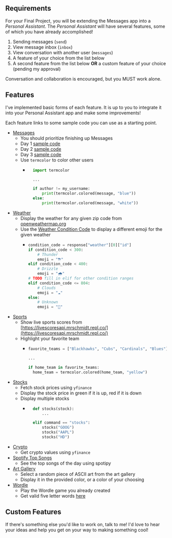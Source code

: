 ## Requirements

For your Final Project, you will be extending the Messages app into a *Personal Assistant*. The *Personal Assistant* will have several features, some of which you have already accomplished!

1. Sending messages (`send`)
2. View message inbox (`inbox`)
3. View conversation with another user (`messages`)
4. A feature of your choice from the list below
5. A second feature from the list below **OR** a custom feature of your choice (pending my approval)

Conversation and collaboration is encouraged, but you MUST work alone. 

## Features

I've implemented basic forms of each feature. It is up to you to integrate it into your Personal Assistant app and make some improvements!

Each feature links to some sample code you can use as a starting point. 
- [Messages](../assets/messages-day11.png)
    - You should prioritize finishing up Messages
    - Day 1 [sample code](../assets/messages-day9.png)
    - Day 2 [sample code](../assets/messages-day10.png)
    - Day 3 [sample code](../assets/messages-day11.png)
    - Use `termcolor` to color other users
        - ```python
            import termcolor 

            ...

            if author != my_username:
                print(termcolor.colored(message, "blue"))
            else:
                print(termcolor.colored(message, "white"))
          ```
- [Weather](../assets/final_project/weather.png)
    - Display the weather for any given zip code from [openweathermap.org](https://openweathermap.org)
    - Use the [Weather Condition Code](https://openweathermap.org/weather-conditions#Weather-Condition-Codes-2) to display a different emoji for the given weather
        - ```python
          condition_code = response["weather"][0]["id"]
          if condition_code < 300:
              # Thunder
              emoji = "⛈"
          elif condition_code < 400:
              # Drizzle
              emoji = "🌧"
          # TODO fill in elif for other condition ranges
          elif condition_code <= 804:
              # Clouds
              emoji = "☁️"
          else:
              # Unknown
              emoji = "🤷‍"

          ```
- [Sports](../assets/final_project/sports.png)
    - Show live sports scores from [https://livescoresapi.mrschmidt.repl.co/](https://livescoresapi.mrschmidt.repl.co/)
    - Highlight your favorite team
        - ```python
          favorite_teams = ["Blackhawks", "Cubs", "Cardinals", "Blues"]

          ...

          if home_team in favorite_teams:
            home_team = termcolor.colored(home_team, "yellow")
          ``` 
- [Stocks](../assets/final_project/stocks.png)
    - Fetch stock prices using `yfinance`
    - Display the stock price in green if it is up, red if it is down
    - Display multiple stocks
        - ```python
            def stocks(stock):
                ...

            elif command == "stocks":
                stocks("GOOG")
                stocks("AAPL")
                stocks("HD")
          ```
- [Crypto](../assets/final_project/crypto.png)
    - Get crypto values using `yfinance` 
- [Spotify Top Songs](../assets/final_project/spotify.png)
    - See the top songs of the day using spotipy
- [Art Gallery](../assets/final_project/art-gallery.png)
    - Select a random piece of ASCII art from the art gallery
    - Display it in the provided color, or a color of your choosing
- [Wordle](../assets/wordle.png)
    - Play the Wordle game you already created
    - Get valid five letter words [here](../assets/five_letter_words.txt)

## Custom Features

If there's something else you'd like to work on, talk to me! I'd love to hear your ideas and help you get on your way to making something cool!


